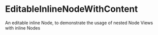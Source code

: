 # EditableInlineNodeWithContent

An editable inline Node, to demonstrate the usage of nested Node Views
with inline Nodes
